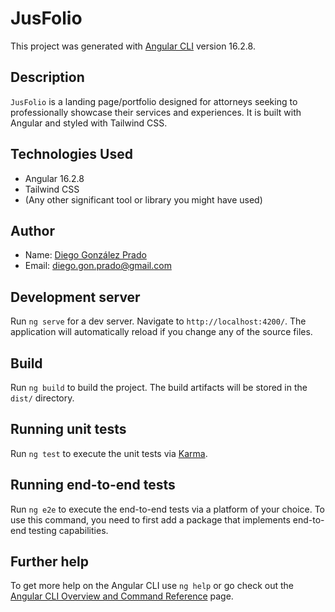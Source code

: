 # JusFolio

This project was generated with [Angular CLI](https://github.com/angular/angular-cli) version 16.2.8.

## Description

`JusFolio` is a landing page/portfolio designed for attorneys seeking to professionally showcase their services and experiences. It is built with Angular and styled with Tailwind CSS.

## Technologies Used

- Angular 16.2.8
- Tailwind CSS
- (Any other significant tool or library you might have used)

## Author

- Name: [Diego González Prado](https://www.linkedin.com/in/diego-gonz%C3%A1lez-prado-56b160294/)
- Email: diego.gon.prado@gmail.com

## Development server

Run `ng serve` for a dev server. Navigate to `http://localhost:4200/`. The application will automatically reload if you change any of the source files.

## Build

Run `ng build` to build the project. The build artifacts will be stored in the `dist/` directory.

## Running unit tests

Run `ng test` to execute the unit tests via [Karma](https://karma-runner.github.io).

## Running end-to-end tests

Run `ng e2e` to execute the end-to-end tests via a platform of your choice. To use this command, you need to first add a package that implements end-to-end testing capabilities.

## Further help

To get more help on the Angular CLI use `ng help` or go check out the [Angular CLI Overview and Command Reference](https://angular.io/cli) page.
